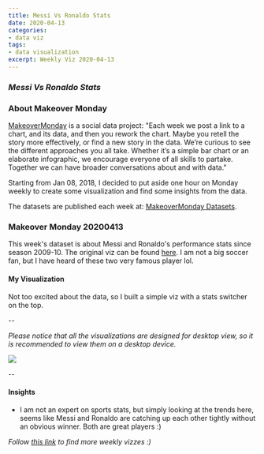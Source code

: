 ```yaml
---
title: Messi Vs Ronaldo Stats
date: 2020-04-13
categories:
- data viz
tags:
- data visualization
excerpt: Weekly Viz 2020-04-13
---
```


### *Messi Vs Ronaldo Stats*


### About Makeover Monday

[MakeoverMonday](http://www.makeovermonday.co.uk/) is a social data project:
"Each week we post a link to a chart, and its data, and then you rework the chart.
Maybe you retell the story more effectively, or find a new story in the data.
We’re curious to see the different approaches you all take. Whether it’s a simple bar chart or an elaborate infographic, we encourage everyone of all skills to partake.
Together we can have broader conversations about and with data."

Starting from Jan 08, 2018, I decided to put aside one hour on Monday weekly to create some visualization and find some insights from the data.

The datasets are published each week at: [MakeoverMonday Datasets](http://www.makeovermonday.co.uk/data/).

### Makeover Monday 20200413

This week's dataset is about Messi and Ronaldo's performance stats since season 2009-10. The original viz can be found [here](https://soccerment.com/2018-topscorer-preview-spanish-la-liga/). I am not a big soccer fan, but I have heard of these two very famous player lol.  

#### My Visualization

Not too excited about the data, so I built a simple viz with a stats switcher on the top.  

--  

*Please notice that all the visualizations are designed for desktop view, so it is recommended to view them on a desktop device.*  

<div class='tableauPlaceholder' id='viz1586830273250' style='position: relative'>
<noscript><a href='#'>
  <img alt=' ' src='https:&#47;&#47;public.tableau.com&#47;static&#47;images&#47;Ma&#47;MakeOverMonday2020413MessiVsRonaldoStats&#47;Messivs_Ronaldo&#47;1_rss.png' style='border: none' />
</a></noscript>
<object class='tableauViz'  style='display:none;'>
  <param name='host_url' value='https%3A%2F%2Fpublic.tableau.com%2F' />
  <param name='embed_code_version' value='3' />
  <param name='site_root' value='' />
  <param name='name' value='MakeOverMonday2020413MessiVsRonaldoStats&#47;Messivs_Ronaldo' />
  <param name='tabs' value='no' />
  <param name='toolbar' value='yes' />
  <param name='static_image' value='https:&#47;&#47;public.tableau.com&#47;static&#47;images&#47;Ma&#47;MakeOverMonday2020413MessiVsRonaldoStats&#47;Messivs_Ronaldo&#47;1.png' />
  <param name='animate_transition' value='yes' />
  <param name='display_static_image' value='yes' />
  <param name='display_spinner' value='yes' />
  <param name='display_overlay' value='yes' />
  <param name='display_count' value='yes' />
</object></div>            
<script type='text/javascript'>        
  var divElement = document.getElementById('viz1586830273250');       
  var vizElement = divElement.getElementsByTagName('object')[0];   
  if ( divElement.offsetWidth > 800 ) { vizElement.style.width='1000px';vizElement.style.height='527px';} else if ( divElement.offsetWidth > 500 ) { vizElement.style.width='1000px';vizElement.style.height='527px';} else { vizElement.style.width='100%';vizElement.style.height='877px';}       
  var scriptElement = document.createElement('script');       
  scriptElement.src = 'https://public.tableau.com/javascripts/api/viz_v1.js';      
  vizElement.parentNode.insertBefore(scriptElement, vizElement);            
</script>
  
  
--  

#### Insights
* I am not an expert on sports stats, but simply looking at the trends here, seems like Messi and Ronaldo are catching up each other tightly without an obvious winner. Both are great players :)


*Follow [this link](https://yudong-94.github.io/personal-website/project/MakeOverMonday2020/) to find more weekly vizzes :)*